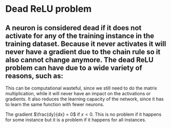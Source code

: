 # Dead ReLU problem
A neuron is considered dead if it does not activate for any of the training instance in the training dataset. Because it never activates it will never have a gradient due to the chain rule so it also cannot change anymore. The dead ReLU problem can have due to a wide variety of reasons, such as:
- 

This can be computational wasteful, since we still need to do the matrix multiplication, while it will never have an impact on the activations or gradients. It also reduces the learning capacity of the network, since it has to learn the same function with fewer neurons.

The gradient $\frac{dy}{dx} = 0$ if $x < 0$. This is no problem if it happens for some instance but it is a problem if it happens for all instances.